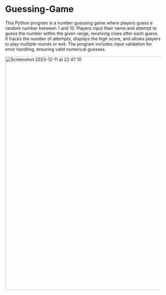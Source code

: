 # Guessing-Game
This Python program is a number guessing game where players guess a random number between 1 and 10. Players input their name and attempt to guess the number within the given range,
receiving clues after each guess. It tracks the number of attempts, displays the high score, and allows players to play multiple rounds or exit. The program includes input validation 
for error handling, ensuring valid numerical guesses.

<img width="755" alt="Screenshot 2023-12-11 at 22 47 10" src="https://github.com/tboody/Guessing-Game/assets/73035492/262e7463-3d42-403f-9ba0-fc6aa3bd5401">
